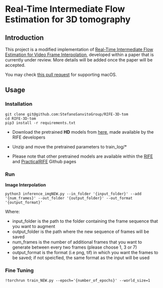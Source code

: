# Real-Time Intermediate Flow Estimation for 3D tomography
## Introduction
This project is a modified implementation of [Real-Time Intermediate Flow Estimation for Video Frame Interpolation](https://arxiv.org/abs/2011.06294), developed within a paper that is currently under review.
More details will be added once the paper will be accepted. 

You may check [this pull request](https://github.com/megvii-research/ECCV2022-RIFE/pull/300) for supporting macOS.
## Usage

### Installation

```
git clone git@github.com:StefanoSanvitoGroup/RIFE-3D-tom
cd RIFE-3D-tom
pip3 install -r requirements.txt
```

* Download the pretrained **HD** models from [here](https://drive.google.com/file/d/1EAbsfY7mjnXNa6RAsATj2ImAEqmHTjbE/view), made available by the RIFE developers

* Unzip and move the pretrained parameters to train_log/\*

* Please note that other pretrained models are available within the [RIFE](https://github.com/megvii-research/ECCV2022-RIFE) and [PracticalRIFE](https://github.com/hzwer/Practical-RIFE) Github pages

### Run

**Image Interpolation**

```
python3 inference_imgNEW.py --in_folder '{input_folder}' --add '{num_frames}' --out_folder '{output_folder}' --out_format '{output_format}'
```

Where:
* input_folder is the path to the folder containing the frame sequence that you want to augment
* output_folder is the path where the new sequence of frames will be saved
* num_frames is the number of additional frames that you want to generate between every two frames (please choose 1, 3 or 7)
* output_format is the format (i.e png, tif) in which you want the frames to be saved; if not speicfied, the same format as the input will be used

### Fine Tuning
```
!torchrun train_NEW.py --epoch='{number_of_epochs}' --world_size=1 
```
